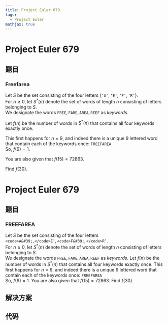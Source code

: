 ```yaml
---
title: Project Euler 679
tags:
  - Project Euler
mathjax: true
---
```

<escape><!-- more --></escape>
    
# Project Euler 679
## 题目
### Freefarea

Let $S$ be the set consisting of the four letters $\{\texttt{`A'},\texttt{`E'},\texttt{`F'},\texttt{`R'}\}$.<br />
For $n\ge 0$, let $S^*(n)$ denote the set of words of length $n$ consisting of letters belonging to $S$.<br />
We designate the words $\texttt{FREE}, \texttt{FARE}, \texttt{AREA}, \texttt{REEF}$ as <i>keywords</i>.

Let $f(n)$ be the number of words in $S^*(n)$ that contains all four keywords exactly once.

This first happens for $n=9$, and indeed there is a unique 9 lettered word that contain each of the keywords once: $\texttt{FREEFAREA}$<br />
So, $f(9)=1$.

You are also given that $f(15)=72863$.

Find $f(30)$.



# Project Euler 679
## 题目
### FREEFAREA

Let $S$ be the set consisting of the four letters<br>${\texttt{<code>A&#39;},\texttt{</code>E’},\texttt{<code>F&#39;},\texttt{</code>R’}}$.<br>For $n\ge 0$, let $S^*(n)$ denote the set of words of length $n$ consisting of letters belonging to $S$.<br>We designate the words $\texttt{FREE}, \texttt{FARE}, \texttt{AREA}, \texttt{REEF}$ as <i>keywords</i>.
Let $f(n)$ be the number of words in $S^*(n)$ that contains all four keywords exactly once.
This first happens for $n=9$, and indeed there is a unique 9 lettered word that contain each of the keywords once: $\texttt{FREEFAREA}$<br>So, $f(9)=1$.
You are also given that $f(15)=72863$.
Find $f(30)$.


## 解决方案


## 代码


